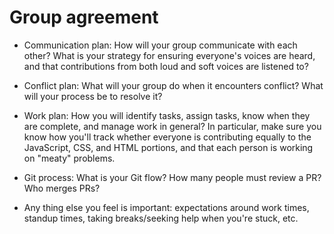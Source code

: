 # Group agreement

- Communication plan: How will your group communicate with each other? What is your strategy for ensuring everyone's voices are heard, and that contributions from both loud and soft voices are listened to?
- Conflict plan: What will your group do when it encounters conflict? What will your process be to resolve it?
- Work plan: How you will identify tasks, assign tasks, know when they are complete, and manage work in general? In particular, make sure you know how you'll track whether everyone is contributing equally to the JavaScript, CSS, and HTML portions, and that each person is working on "meaty" problems.

- Git process: What is your Git flow? How many people must review a PR? Who merges PRs?

- Any thing else you feel is important: expectations around work times, standup times, taking breaks/seeking help when you're stuck, etc.